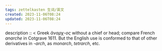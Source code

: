 ```yaml
---
tags: zettelkasten 生词/英文
created: 2023-11-06T08:24
updated: 2023-11-06T08:24
---
```


description :: < Greek _ἄναρχ-ος_ without a chief or head; compare French _anarche_ in Cotgrave 1611. But the English use is conformed to that of other derivatives in _-arch_, as _monarch_, _tetrarch_, etc.
